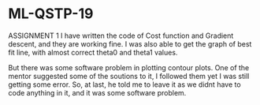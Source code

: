 # ML-QSTP-19
ASSIGNMENT 1
I have written the code of Cost function and Gradient descent, and they are working fine. I was also able to get the graph of best fit line, with almost correct theta0 and theta1 values. 

But there was some software problem in plotting contour plots. One of the mentor suggested some of the soutions to it, I followed them yet I was still getting some error. So, at last, he told me to leave it as we didnt have to code anything in it, and it was some software problem.
